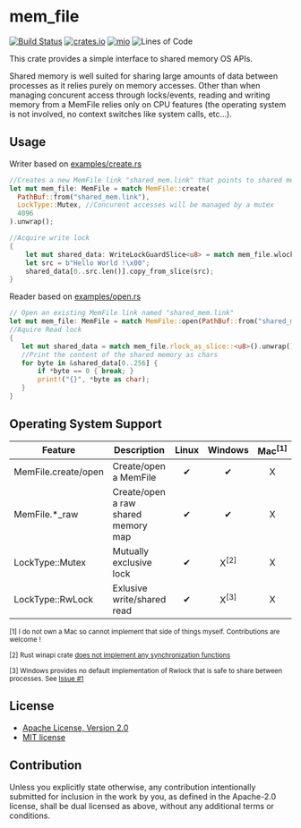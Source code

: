 # mem_file

[![Build Status](https://travis-ci.org/elast0ny/mem_file.svg?branch=master)](https://travis-ci.org/elast0ny/mem_file)
[![crates.io](https://img.shields.io/crates/v/mem_file.svg)](https://crates.io/crates/mem_file)
[![mio](https://docs.rs/mem_file/badge.svg)](https://docs.rs/mem_file/)
![Lines of Code](https://tokei.rs/b1/github/elast0ny/mem_file)

This crate provides a simple interface to shared memory OS APIs.

Shared memory is well suited for sharing large amounts of data between processes as it relies purely on memory accesses. Other than when managing concurent access through locks/events, reading and writing memory from a MemFile relies only on CPU features (the operating system is not involved, no context switches like system calls, etc...).

## Usage

Writer based on [examples/create.rs](examples/create.rs)
``` rust
//Creates a new MemFile link "shared_mem.link" that points to shared memory of size 4096
let mut mem_file: MemFile = match MemFile::create(
  PathBuf::from("shared_mem.link"),
  LockType::Mutex, //Concurent accesses will be managed by a mutex
  4096
).unwrap();

//Acquire write lock
{
    let mut shared_data: WriteLockGuardSlice<u8> = match mem_file.wlock_as_slice().unwrap();
    let src = b"Hello World !\x00";
    shared_data[0..src.len()].copy_from_slice(src);
}
```

Reader based on [examples/open.rs](examples/open.rs)
``` rust
// Open an existing MemFile link named "shared_mem.link"
let mut mem_file: MemFile = match MemFile::open(PathBuf::from("shared_mem.link")).unwrap();
//Aquire Read lock
{
   let mut shared_data = match mem_file.rlock_as_slice::<u8>().unwrap();
   //Print the content of the shared memory as chars
   for byte in &shared_data[0..256] {
       if *byte == 0 { break; }
       print!("{}", *byte as char);
   }
}
```

## Operating System Support

| Feature| Description | Linux | Windows|  Mac<sup>[1]</sup>|
|--------|-------------|:-----:|:------:|:----:|
|MemFile.create/open|Create/open a MemFile|✔|✔|X|
|MemFile.*_raw|Create/open a raw shared memory map|✔|✔|X|
|LockType::Mutex|Mutually exclusive lock|✔|X<sup>[2]</sup>|X|
|LockType::RwLock|Exlusive write/shared read|✔|X<sup>[3]</sup>|X|

<sup>[1] I do not own a Mac so cannot implement that side of things myself. Contributions are welcome !</sup>

<sup>[2] Rust winapi crate [does not implement any synchronization functions](https://github.com/retep998/winapi-rs/issues/609)</sup>

<sup>[3] Windows provides no default implementation of Rwlock that is safe to share between processes. See [Issue #1](https://github.com/elast0ny/mem_file/issues/1)</sup>

## License

 * [Apache License, Version 2.0](http://www.apache.org/licenses/LICENSE-2.0)
 * [MIT license](http://opensource.org/licenses/MIT)

## Contribution

Unless you explicitly state otherwise, any contribution intentionally submitted
for inclusion in the work by you, as defined in the Apache-2.0 license, shall be
dual licensed as above, without any additional terms or conditions.
